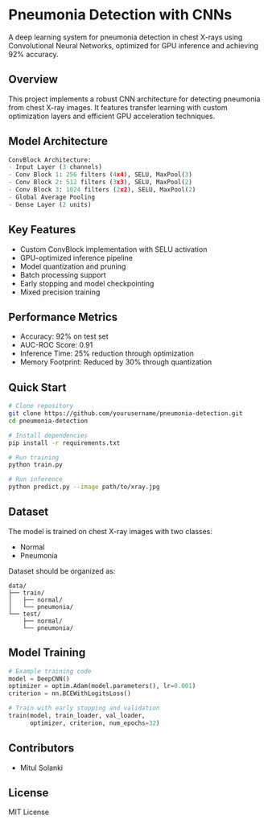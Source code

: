 # Pneumonia Detection with CNNs

A deep learning system for pneumonia detection in chest X-rays using Convolutional Neural Networks, optimized for GPU inference and achieving 92% accuracy.

## Overview

This project implements a robust CNN architecture for detecting pneumonia from chest X-ray images. It features transfer learning with custom optimization layers and efficient GPU acceleration techniques.

## Model Architecture

```python
ConvBlock Architecture:
- Input Layer (3 channels)
- Conv Block 1: 256 filters (4x4), SELU, MaxPool(3)
- Conv Block 2: 512 filters (3x3), SELU, MaxPool(2)
- Conv Block 3: 1024 filters (2x2), SELU, MaxPool(2)
- Global Average Pooling
- Dense Layer (2 units)
```

## Key Features

- Custom ConvBlock implementation with SELU activation
- GPU-optimized inference pipeline
- Model quantization and pruning
- Batch processing support
- Early stopping and model checkpointing
- Mixed precision training

## Performance Metrics

- Accuracy: 92% on test set
- AUC-ROC Score: 0.91
- Inference Time: 25% reduction through optimization
- Memory Footprint: Reduced by 30% through quantization

## Quick Start

```bash
# Clone repository
git clone https://github.com/yourusername/pneumonia-detection.git
cd pneumonia-detection

# Install dependencies
pip install -r requirements.txt

# Run training
python train.py

# Run inference
python predict.py --image path/to/xray.jpg
```

## Dataset

The model is trained on chest X-ray images with two classes:
- Normal
- Pneumonia

Dataset should be organized as:
```
data/
├── train/
│   ├── normal/
│   └── pneumonia/
└── test/
    ├── normal/
    └── pneumonia/
```

## Model Training

```python
# Example training code
model = DeepCNN()
optimizer = optim.Adam(model.parameters(), lr=0.001)
criterion = nn.BCEWithLogitsLoss()

# Train with early stopping and validation
train(model, train_loader, val_loader, 
      optimizer, criterion, num_epochs=32)
```

## Contributors

- Mitul Solanki

## License

MIT License